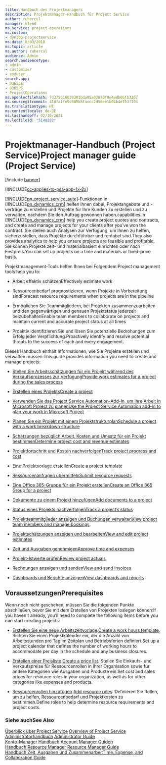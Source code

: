 ```yaml
---
title: Handbuch des Projektmanagers
description: Projektmanager-Handbuch für Project Service
author: ruhercul
manager: kfend
ms.service: project-operations
ms.custom:
- dyn365-projectservice
ms.date: 8/03/2018
ms.topic: article
ms.author: ruhercul
audience: Admin
search.audienceType:
- admin
- customizer
- enduser
search.app:
- D365CE
- D365PS
- ProjectOperations
ms.openlocfilehash: 7d375616038381bda05a02870f9e4edb06fb3307
ms.sourcegitcommit: 418fa1fe9d605b8faccc2d5dee1b04b4e753f194
ms.translationtype: HT
ms.contentlocale: de-DE
ms.lasthandoff: 02/10/2021
ms.locfileid: "5148282"
---
```

# <a name="project-manager-guide-project-service"></a><span data-ttu-id="47449-103">Projektmanager-Handbuch (Project Service)</span><span class="sxs-lookup"><span data-stu-id="47449-103">Project manager guide (Project Service)</span></span>

[!include [banner](../includes/psa-now-project-operations.md)]

[!INCLUDE[cc-applies-to-psa-app-1x-2x](../includes/cc-applies-to-psa-app-1x-2x.md)]

[!INCLUDE[pn_project_service_auto](../includes/pn-project-service-auto.md)]<span data-ttu-id="47449-104">-Funktionen in [!INCLUDE[pn_dynamics_crm](../includes/pn-dynamics-crm.md)] helfen Ihnen dabei, Projektangebote und -verträge zu erstellen und Projekte für Ihre Kunden zu erstellen und zu verwalten, nachdem Sie den Auftrag gewonnen haben.</span><span class="sxs-lookup"><span data-stu-id="47449-104">capabilities in [!INCLUDE[pn_dynamics_crm](../includes/pn-dynamics-crm.md)] help you create project quotes and contracts, and create and manage projects for your clients after you’ve won the contract.</span></span> <span data-ttu-id="47449-105">Sie stellen auch Analysen zur Verfügung, um Ihnen zu helfen, sicherzustellen, dass Projekte durchführbar und rentabel sind.</span><span class="sxs-lookup"><span data-stu-id="47449-105">They also provides analytics to help you ensure projects are feasible and profitable.</span></span> <span data-ttu-id="47449-106">Sie können Projekte zeit- und materialbasiert einrichten oder nach Festpreis.</span><span class="sxs-lookup"><span data-stu-id="47449-106">You can set up projects on a time and materials or fixed-price basis.</span></span>  
  
 <span data-ttu-id="47449-107">Projektmanagement-Tools helfen Ihnen bei Folgendem:</span><span class="sxs-lookup"><span data-stu-id="47449-107">Project management tools help you to:</span></span>  
  
-   <span data-ttu-id="47449-108">Arbeit effektiv schätzen</span><span class="sxs-lookup"><span data-stu-id="47449-108">Effectively estimate work</span></span>  
  
-   <span data-ttu-id="47449-109">Ressourcenbedarf prognostizieren, wenn Projekte in Vorbereitung sind</span><span class="sxs-lookup"><span data-stu-id="47449-109">Forecast resource requirements when projects are in the pipeline</span></span>  
  
-   <span data-ttu-id="47449-110">Ermöglichen Sie Teammitgliedern, bei Projekten zusammenzuarbeiten und den gegenwärtigen und genauen Projektstatus jederzeit beizubehalten</span><span class="sxs-lookup"><span data-stu-id="47449-110">Enable team members to collaborate on projects and maintain current and accurate project status at all times</span></span>  
  
-   <span data-ttu-id="47449-111">Proaktiv identifizieren Sie und lösen Sie potenzielle Bedrohungen zum Erfolg jeder Verpflichtung.</span><span class="sxs-lookup"><span data-stu-id="47449-111">Proactively identify and resolve potential threats to the success of each and every engagement.</span></span>  
  
<span data-ttu-id="47449-112">Dieses Handbuch enthält Informationen, wie Sie Projekte erstellen und verwalten müssen:</span><span class="sxs-lookup"><span data-stu-id="47449-112">This guide provides information you need to create and manage projects:</span></span>  
  
-   [<span data-ttu-id="47449-113">Stellen Sie Arbeitsschätzungen für ein Projekt während des Verkaufsprozesses zur Verfügung</span><span class="sxs-lookup"><span data-stu-id="47449-113">Provide work estimates for a project during the sales process</span></span>](../psa/provide-estimates-project-during-sales-process.md)  
  
-   [<span data-ttu-id="47449-114">Erstellen eines Projekts</span><span class="sxs-lookup"><span data-stu-id="47449-114">Create a project</span></span>](../psa/create-project.md)  
  
-   [<span data-ttu-id="47449-115">Verwenden Sie das Project Service Automation-Add-In, um Ihre Arbeit in Microsoft Project zu planen</span><span class="sxs-lookup"><span data-stu-id="47449-115">Use the Project Service Automation add-in to plan your work in Microsoft Project</span></span>](../psa/add-plan-work-microsoft-project.md)  
  
-   [<span data-ttu-id="47449-116">Planen Sie ein Projekt mit einem Projektstrukturplan</span><span class="sxs-lookup"><span data-stu-id="47449-116">Schedule a project with a work breakdown structure</span></span>](../psa/schedule-project-work-breakdown-structure.md)  
  
-   [<span data-ttu-id="47449-117">Schätzungen bezüglich Arbeit, Kosten und Umsatz für ein Projekt bestimmen</span><span class="sxs-lookup"><span data-stu-id="47449-117">Determine project cost and revenue estimates</span></span>](../psa/determine-project-cost-revenue-estimates.md)  
  
-   [<span data-ttu-id="47449-118">Projektfortschritt und Kosten nachverfolgen</span><span class="sxs-lookup"><span data-stu-id="47449-118">Track project progress and cost</span></span>](../psa/track-project-progress-cost.md)  
  
-   [<span data-ttu-id="47449-119">Eine Projektvorlage erstellen</span><span class="sxs-lookup"><span data-stu-id="47449-119">Create a project template</span></span>](../psa/create-project-template.md)  
  
-   [<span data-ttu-id="47449-120">Ressourcenanfragen übermitteln</span><span class="sxs-lookup"><span data-stu-id="47449-120">Submit resource requests</span></span>](../psa/submit-resource-requests.md)  
  
-   [<span data-ttu-id="47449-121">Eine Office 365-Gruppe für ein Projekt erstellen</span><span class="sxs-lookup"><span data-stu-id="47449-121">Create an Office 365 Group for a project</span></span>](../psa/create-office-365-group-project.md)  
  
-   [<span data-ttu-id="47449-122">Dokumente zu einem Projekt hinzufügen</span><span class="sxs-lookup"><span data-stu-id="47449-122">Add documents to a project</span></span>](../psa/add-documents-project.md)  
  
-   [<span data-ttu-id="47449-123">Status eines Projekts nachverfolgen</span><span class="sxs-lookup"><span data-stu-id="47449-123">Track a project’s status</span></span>](../psa/track-project-status.md)  
  
-   [<span data-ttu-id="47449-124">Projektteammitglieder anzeigen und Buchungen verwalten</span><span class="sxs-lookup"><span data-stu-id="47449-124">View project team members and manage bookings</span></span>](../psa/view-project-team-members-manage-bookings.md)  
  
-   [<span data-ttu-id="47449-125">Projektschätzungen anzeigen und bearbeiten</span><span class="sxs-lookup"><span data-stu-id="47449-125">View and edit project estimates</span></span>](../psa/view-edit-project-estimates.md)  
  
-   [<span data-ttu-id="47449-126">Zeit und Ausgaben genehmigen</span><span class="sxs-lookup"><span data-stu-id="47449-126">Approve time and expenses</span></span>](../psa/approve-time-expenses.md)  
  
-   [<span data-ttu-id="47449-127">Projekt-Istwerte prüfen</span><span class="sxs-lookup"><span data-stu-id="47449-127">Review project actuals</span></span>](../psa/review-project-actuals.md)  
  
-   [<span data-ttu-id="47449-128">Rechnungen anzeigen und senden</span><span class="sxs-lookup"><span data-stu-id="47449-128">View and send invoices</span></span>](../psa/view-send-invoices.md)  
  
-   [<span data-ttu-id="47449-129">Dashboards und Berichte anzeigen</span><span class="sxs-lookup"><span data-stu-id="47449-129">View dashboards and reports</span></span>](../psa/view-dashboards-reports.md)  
  
## <a name="prerequisites"></a><span data-ttu-id="47449-130">Voraussetzungen</span><span class="sxs-lookup"><span data-stu-id="47449-130">Prerequisites</span></span>  
 <span data-ttu-id="47449-131">Wenn noch nicht geschehen, müssen Sie die folgenden Punkte abschließen, bevor Sie mit dem Erstellen von Projekten loslegen können:</span><span class="sxs-lookup"><span data-stu-id="47449-131">If you haven't already, you’ll need to complete the following items before you can start creating projects:</span></span>  
  
-   <span data-ttu-id="47449-132">[Erstellen Sie eine neue Arbeitszeitvorlage](../psa/create-work-hours-template.md).</span><span class="sxs-lookup"><span data-stu-id="47449-132">[Create a work hours template](../psa/create-work-hours-template.md).</span></span> <span data-ttu-id="47449-133">Richten Sie einen Projektkalender ein, der die Anzahl von Arbeitsstunden pro Tag im Zeitplan und Betriebsferien definiert.</span><span class="sxs-lookup"><span data-stu-id="47449-133">Set up a project calendar that defines the number of working hours to accommodate per day in the schedule and any business closures.</span></span>  
  
-   <span data-ttu-id="47449-134">[Erstellen einer Preisliste](../psa/create-price-list.md).</span><span class="sxs-lookup"><span data-stu-id="47449-134">[Create a price list](../psa/create-price-list.md).</span></span> <span data-ttu-id="47449-135">Stellen Sie Einkaufs- und Verkaufspreise für Ressourcenrollen in Ihrer Organisation sowie für andere Kategorien wie Ausgaben und Produkte ein.</span><span class="sxs-lookup"><span data-stu-id="47449-135">Set cost and sales prices for resource roles in your organization, as well as for other categories like expenses and products.</span></span>  
  
-   <span data-ttu-id="47449-136">[Ressourcenrollen hinzufügen](../psa/add-resource-roles.md).</span><span class="sxs-lookup"><span data-stu-id="47449-136">[Add resource roles](../psa/add-resource-roles.md).</span></span> <span data-ttu-id="47449-137">Definieren Sie Rollen, um zu helfen, Ressourcenbedarf und Projektkosten zu bestimmen.</span><span class="sxs-lookup"><span data-stu-id="47449-137">Define roles to help determine resource requirements and project costs.</span></span>  
  
### <a name="see-also"></a><span data-ttu-id="47449-138">Siehe auch</span><span class="sxs-lookup"><span data-stu-id="47449-138">See Also</span></span>  
 <span data-ttu-id="47449-139">[Überblick über Project Service](../psa/overview.md) </span><span class="sxs-lookup"><span data-stu-id="47449-139">[Overview of Project Service](../psa/overview.md) </span></span>  
 <span data-ttu-id="47449-140">[Administratorhandbuch](../psa/admin-guide.md) </span><span class="sxs-lookup"><span data-stu-id="47449-140">[Administrator Guide](../psa/admin-guide.md) </span></span>  
 <span data-ttu-id="47449-141">[Konto-Manager Handbuch](../psa/account-manager-guide.md) </span><span class="sxs-lookup"><span data-stu-id="47449-141">[Account Manager Guiden](../psa/account-manager-guide.md) </span></span>  
 <span data-ttu-id="47449-142">[Handbuch Resource Manager](../psa/resource-manager-guide.md) </span><span class="sxs-lookup"><span data-stu-id="47449-142">[Resource Manager Guide](../psa/resource-manager-guide.md) </span></span>  
 [<span data-ttu-id="47449-143">Handbuch Zeit, Ausgaben und Zusammenarbeit</span><span class="sxs-lookup"><span data-stu-id="47449-143">Time, Expense, and Collaboration Guide</span></span>](../psa/time-expense-collaboration-guide.md)

